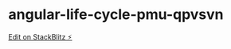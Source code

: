 # angular-life-cycle-pmu-qpvsvn

[Edit on StackBlitz ⚡️](https://stackblitz.com/edit/angular-life-cycle-pmu-qpvsvn)